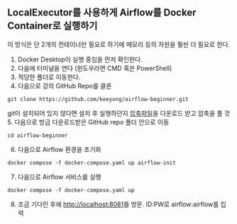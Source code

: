 ## LocalExecutor를 사용하게 Airflow를 Docker Container로 실행하기

이 방식은 단 2개의 컨테이너만 필요로 하기에 메모리 등의 자원을 훨씬 더 필요로 한다. 

1. Docker Desktop이 실행 중임을 먼저 확인한다.
2. 다음에 터미널을 연다 (윈도우라면 CMD 혹은 PowerShell)
3. 적당한 폴더로 이동한다.
4. 다음으로 강의 GitHub Repo를 클론
``` 
git clone https://github.com/keeyong/airflow-beginner.git
```
git이 설치되어 있지 않다면 설치 후 실행하던지 [압축파일](https://github.com/keeyong/airflow-beginner/archive/refs/heads/main.zip)을 다운로드 받고 압축을 풀 것
5. 다음으로 방금 다운로드받은 GitHub repo 폴더 안으로 이동
```
cd airflow-beginner
```
6. 다음으로 Airflow 환경을 초기화
```
docker compose -f docker-compose.yaml up airflow-init
```
7. 다음으로 Airflow 서비스를 실행
```
docker compose -f docker-compose.yaml up
```
8. 조금 기다린 후에 [http://localhost:8081](http://localhost:8081)를 방문. ID:PW로 airflow:airflow를 입력

